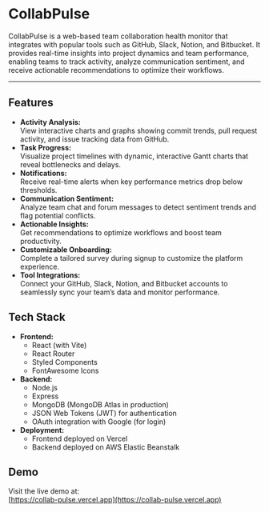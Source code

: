 # CollabPulse

CollabPulse is a web-based team collaboration health monitor that integrates with popular tools such as GitHub, Slack, Notion, and Bitbucket. It provides real-time insights into project dynamics and team performance, enabling teams to track activity, analyze communication sentiment, and receive actionable recommendations to optimize their workflows.

--- 

## Features

- **Activity Analysis:**  
  View interactive charts and graphs showing commit trends, pull request activity, and issue tracking data from GitHub.
- **Task Progress:**  
  Visualize project timelines with dynamic, interactive Gantt charts that reveal bottlenecks and delays.
- **Notifications:**  
  Receive real-time alerts when key performance metrics drop below thresholds.
- **Communication Sentiment:**  
  Analyze team chat and forum messages to detect sentiment trends and flag potential conflicts.
- **Actionable Insights:**  
  Get recommendations to optimize workflows and boost team productivity.
- **Customizable Onboarding:**  
  Complete a tailored survey during signup to customize the platform experience.
- **Tool Integrations:**  
  Connect your GitHub, Slack, Notion, and Bitbucket accounts to seamlessly sync your team’s data and monitor performance.

## Tech Stack

- **Frontend:**  
  - React (with Vite)
  - React Router
  - Styled Components
  - FontAwesome Icons
- **Backend:**  
  - Node.js
  - Express
  - MongoDB (MongoDB Atlas in production)
  - JSON Web Tokens (JWT) for authentication
  - OAuth integration with Google (for login)
- **Deployment:**  
  - Frontend deployed on Vercel
  - Backend deployed on AWS Elastic Beanstalk

## Demo

Visit the live demo at:  
[https://collab-pulse.vercel.app](https://collab-pulse.vercel.app)
